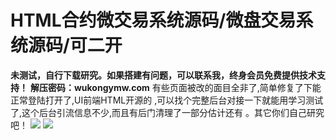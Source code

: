 # HTML合约微交易系统源码/微盘交易系统源码/可二开

**未测试，自行下载研究。如果搭建有问题，可以联系我，终身会员免费提供技术支持！**
**解压密码：wukongymw.com**
有些页面被改的面目全非了,简单修复了下能正常登陆打开了,UI前端HTML开源的 ,可以找个完整后台对接一下就能用学习测试了,这个后台引流信息不少,而且有后门清理了一部分估计还有 。其它你们自己研究吧！
[![](https://wukongymw.com/wp-content/uploads/2023/06/1687358843-3819d2a49eede98.jpg)](https://wukongymw.com/wp-content/uploads/2023/06/1687358843-3819d2a49eede98.jpg)
[![](https://wukongymw.com/wp-content/uploads/2023/06/1687358842-41462a13d462876.jpg)](https://wukongymw.com/wp-content/uploads/2023/06/1687358842-41462a13d462876.jpg)